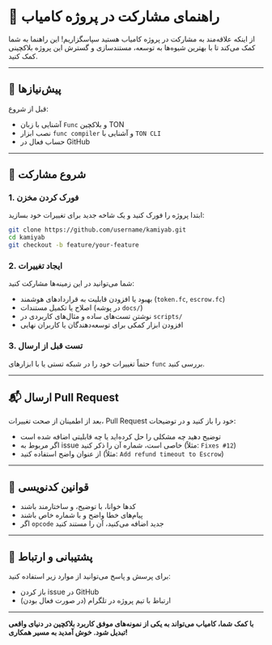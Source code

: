 # 🤝 راهنمای مشارکت در پروژه کامیاب 

از اینکه علاقه‌مند به مشارکت در پروژه کامیاب هستید سپاسگزاریم! این راهنما به شما کمک می‌کند تا با بهترین شیوه‌ها به توسعه، مستندسازی و گسترش این پروژه بلاکچینی کمک کنید.

---

## 🧰 پیش‌نیازها

قبل از شروع:

* آشنایی با زبان `Func` و بلاکچین TON
* نصب ابزار `func compiler` و آشنایی با `TON CLI`
* حساب فعال در GitHub

---

## 🚀 شروع مشارکت

### 1. فورک کردن مخزن

ابتدا پروژه را فورک کنید و یک شاخه جدید برای تغییرات خود بسازید:

```bash
git clone https://github.com/username/kamiyab.git
cd kamiyab
git checkout -b feature/your-feature
```

### 2. ایجاد تغییرات

شما می‌توانید در این زمینه‌ها مشارکت کنید:

* بهبود یا افزودن قابلیت به قراردادهای هوشمند (`token.fc`, `escrow.fc`)
* اصلاح یا تکمیل مستندات (در پوشه `docs/`)
* نوشتن تست‌های ساده و مثال‌های کاربردی در `scripts/`
* افزودن ابزار کمکی برای توسعه‌دهندگان یا کاربران نهایی

### 3. تست قبل از ارسال

حتماً تغییرات خود را در شبکه تستی یا با ابزارهای `func` بررسی کنید.

---

## 📬 ارسال Pull Request

بعد از اطمینان از صحت تغییرات، Pull Request خود را باز کنید و در توضیحات:

* توضیح دهید چه مشکلی را حل کرده‌اید یا چه قابلیتی اضافه شده است
* اگر مربوط به issue خاصی است، شماره آن را ذکر کنید (مثلاً: `Fixes #12`)
* از عنوان واضح استفاده کنید (مثلاً: `Add refund timeout to Escrow`)

---

## 📏 قوانین کدنویسی

* کدها خوانا، با توضیح، و ساختارمند باشند
* پیام‌های خطا واضح و با شماره خاص باشند
* اگر `opcode` جدید اضافه می‌کنید، آن را مستند کنید

---

## 💬 پشتیبانی و ارتباط

برای پرسش و پاسخ می‌توانید از موارد زیر استفاده کنید:

* باز کردن issue در GitHub
* ارتباط با تیم پروژه در تلگرام (در صورت فعال بودن)

---

**با کمک شما، کامیاب می‌تواند به یکی از نمونه‌های موفق کاربرد بلاکچین در دنیای واقعی تبدیل شود. خوش آمدید به مسیر همکاری!**

